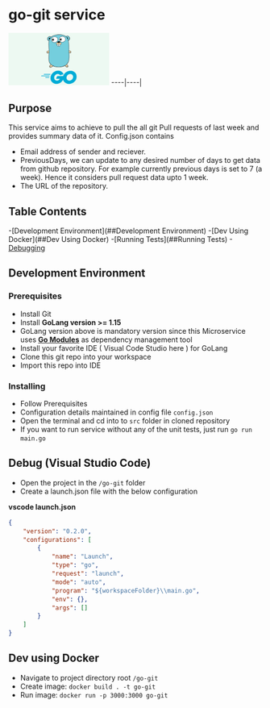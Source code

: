 # go-git service
<img src="./images/golang.png" width="200"/>
----|----|

## Purpose
This service aims to achieve to pull the all git Pull requests of last week and provides summary data of it.
Config.json contains
- Email address of sender and reciever. 
- PreviousDays, we can update to any desired number of days to get data from github repository. For example currently previous days is set to 7 (a week). Hence it considers pull request data upto 1 week.
- The URL of the repository.

## Table Contents
-[Development Environment](##Development Environment)
-[Dev Using Docker](##Dev Using Docker)
-[Running Tests](##Running Tests)
-[Debugging](##Debug-(Visual-Studio-Code))


## Development Environment
### Prerequisites
- Install Git
- Install **GoLang version >= 1.15**
- GoLang version above is mandatory version since this Microservice uses [**Go Modules**](https://blog.golang.org/using-go-modules) as dependency management tool
- Install your favorite IDE ( Visual Code Studio here ) for GoLang
- Clone this git repo into your workspace
- Import this repo into IDE


### Installing
 - Follow Prerequisites
 - Configuration details maintained in config file ``config.json``
 - Open the terminal and cd into to ``src`` folder in cloned repository
 - If you want to run service without any of the unit tests, just run ``go run main.go``

## Debug (Visual Studio Code)
* Open the project in the `/go-git` folder 
* Create a launch.json file with the below configuration

**vscode launch.json**
``` json 
{
    "version": "0.2.0",
    "configurations": [
        {
            "name": "Launch",
            "type": "go",
            "request": "launch",
            "mode": "auto",
            "program": "${workspaceFolder}\\main.go",
            "env": {},
            "args": []
        }
    ]
}
```

## Dev using Docker
* Navigate to project directory root `/go-git`
* Create image: `docker build . -t go-git`
* Run image: `docker run -p 3000:3000 go-git`


